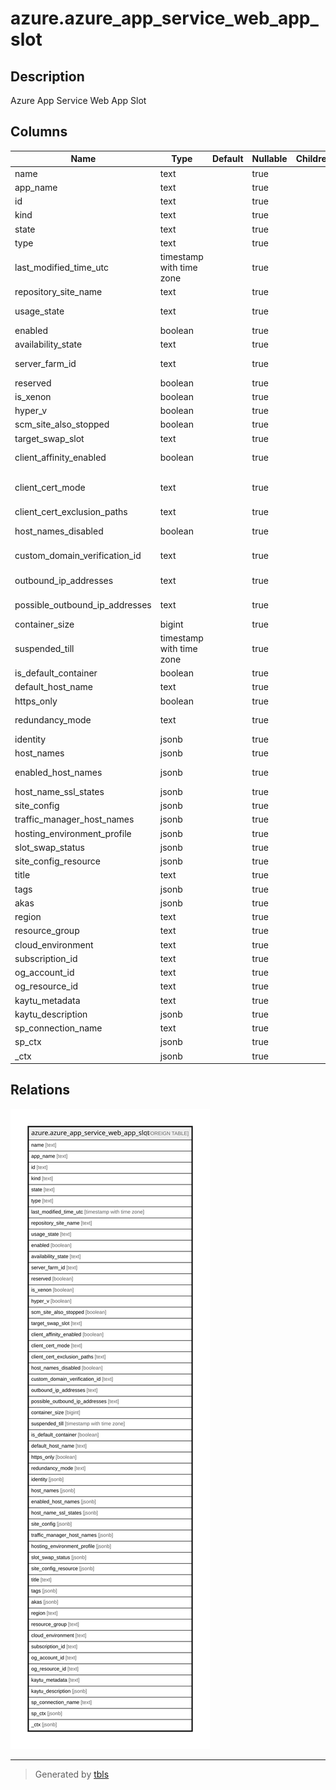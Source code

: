 # azure.azure_app_service_web_app_slot

## Description

Azure App Service Web App Slot

## Columns

| Name | Type | Default | Nullable | Children | Parents | Comment |
| ---- | ---- | ------- | -------- | -------- | ------- | ------- |
| name | text |  | true |  |  | Resource Name. |
| app_name | text |  | true |  |  | The name of the application. |
| id | text |  | true |  |  | Resource ID of the app slot. |
| kind | text |  | true |  |  | Contains the kind of the resource. |
| state | text |  | true |  |  | Current state of the app. |
| type | text |  | true |  |  | Resource type. |
| last_modified_time_utc | timestamp with time zone |  | true |  |  | Last time the app was modified, in UTC. |
| repository_site_name | text |  | true |  |  | Name of the repository site. |
| usage_state | text |  | true |  |  | State indicating whether the app has exceeded its quota usage. Read-only. Possible values include: 'UsageStateNormal', 'UsageStateExceeded'. |
| enabled | boolean |  | true |  |  | Indicates wheather the app is enabled. |
| availability_state | text |  | true |  |  | Management information availability state for the app. Possible values include: 'Normal', 'Limited', 'DisasterRecoveryMode'. |
| server_farm_id | text |  | true |  |  | Resource ID of the associated App Service plan, formatted as: '/subscriptions/{subscriptionID}/resourceGroups/{groupName}/providers/Microsoft.Web/serverfarms/{appServicePlanName}'. |
| reserved | boolean |  | true |  |  | True if reserved; otherwise, false. |
| is_xenon | boolean |  | true |  |  | Obsolete: Hyper-V sandbox. |
| hyper_v | boolean |  | true |  |  | Hyper-V sandbox. |
| scm_site_also_stopped | boolean |  | true |  |  | True to stop SCM (KUDU) site when the app is stopped; otherwise, false. The default is false. |
| target_swap_slot | text |  | true |  |  | Specifies which deployment slot this app will swap into. |
| client_affinity_enabled | boolean |  | true |  |  | True to enable client affinity; false to stop sending session affinity cookies, which route client requests in the same session to the same instance. Default is true. |
| client_cert_mode | text |  | true |  |  | This composes with ClientCertEnabled setting. ClientCertEnabled: false means ClientCert is ignored. ClientCertEnabled: true and ClientCertMode: Required means ClientCert is required.ClientCertEnabled: true and ClientCertMode: Optional means ClientCert is optional or accepted. Possible values include: 'Required', 'Optional'. |
| client_cert_exclusion_paths | text |  | true |  |  | Client certificate authentication comma-separated exclusion paths. |
| host_names_disabled | boolean |  | true |  |  | True to disable the public hostnames of the app; otherwise, false. If true, the app is only accessible via API management process. |
| custom_domain_verification_id | text |  | true |  |  | Unique identifier that verifies the custom domains assigned to the app. The customer will add this ID to a text record for verification. |
| outbound_ip_addresses | text |  | true |  |  | List of IP addresses that the app uses for outbound connections (e.g. database access). Includes VIPs from tenants that site can be hosted with current settings. |
| possible_outbound_ip_addresses | text |  | true |  |  | List of IP addresses that the app uses for outbound connections (e.g. database access). Includes VIPs from all tenants except dataComponent. |
| container_size | bigint |  | true |  |  | Size of the function container. |
| suspended_till | timestamp with time zone |  | true |  |  | App suspended till in case memory-time quota is exceeded. |
| is_default_container | boolean |  | true |  |  | True if the app is a default container; otherwise, false. |
| default_host_name | text |  | true |  |  | Default hostname of the app. |
| https_only | boolean |  | true |  |  | Configures a web site to accept only https requests. |
| redundancy_mode | text |  | true |  |  | Site redundancy mode. Possible values include: 'RedundancyModeNone', 'RedundancyModeManual', 'RedundancyModeFailover', 'RedundancyModeActiveActive', 'RedundancyModeGeoRedundant'. |
| identity | jsonb |  | true |  |  | Managed service identity. |
| host_names | jsonb |  | true |  |  | Hostnames associated with the app. |
| enabled_host_names | jsonb |  | true |  |  | Enabled hostnames for the app. Hostnames need to be assigned (see HostNames) AND enabled. Otherwise, the app is not served on those hostnames. |
| host_name_ssl_states | jsonb |  | true |  |  | Hostname SSL states are used to manage the SSL bindings for app's hostnames. |
| site_config | jsonb |  | true |  |  | Configuration of the app. |
| traffic_manager_host_names | jsonb |  | true |  |  | Azure Traffic Manager hostnames associated with the app. |
| hosting_environment_profile | jsonb |  | true |  |  | App Service Environment to use for the app. |
| slot_swap_status | jsonb |  | true |  |  | Status of the last deployment slot swap operation. |
| site_config_resource | jsonb |  | true |  |  | Configuration of an app, such as platform version and bitness, default documents, virtual applications, Always On, etc. |
| title | text |  | true |  |  | Title of the resource. |
| tags | jsonb |  | true |  |  | A map of tags for the resource. |
| akas | jsonb |  | true |  |  | Array of globally unique identifier strings (also known as) for the resource. |
| region | text |  | true |  |  | The Azure region/location in which the resource is located. |
| resource_group | text |  | true |  |  | The resource group which holds this resource. |
| cloud_environment | text |  | true |  |  | The Azure Cloud Environment. |
| subscription_id | text |  | true |  |  | The Azure Subscription ID in which the resource is located. |
| og_account_id | text |  | true |  |  | The Platform Account ID in which the resource is located. |
| og_resource_id | text |  | true |  |  | The unique ID of the resource in opengovernance. |
| kaytu_metadata | text |  | true |  |  | Platform Metadata of the Azure resource. |
| kaytu_description | jsonb |  | true |  |  | The full model description of the resource |
| sp_connection_name | text |  | true |  |  | Steampipe connection name. |
| sp_ctx | jsonb |  | true |  |  | Steampipe context in JSON form. |
| _ctx | jsonb |  | true |  |  | Steampipe context in JSON form. |

## Relations

![er](azure.azure_app_service_web_app_slot.svg)

---

> Generated by [tbls](https://github.com/k1LoW/tbls)
